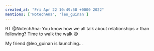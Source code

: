 ```yaml
---
created_at: "Fri Apr 22 10:49:58 +0000 2022"
mentions: ['NotechAna', 'leo_guinan']
---
```


RT @NotechAna: You know how we all talk about relationships &gt; than following? 
Time to walk the walk 😅

My friend @leo_guinan is launching…